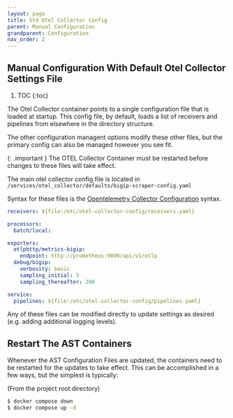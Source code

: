 ```yaml
---
layout: page
title: Std Otel Collector Config
parent: Manual Configuration
grandparent: Configuration
nav_order: 2
---
```


## Manual Configuration With Default Otel Collector Settings File

1. TOC
{:toc}

The Otel Collector container points to a single configuration file that is loaded at startup.
This config file, by default, loads a list of receivers and pipelines from elsewhere in the directory
structure.

The other configuration managent options modify these other files, but the primary config
can also be managed however you see fit.


{: .important }
The OTEL Collector Container must be restarted before changes to these files will take effect.

The main otel collector config file is located in `/services/otel_collector/defaults/bigip-scraper-config.yaml`

Syntax for these files is the [Opentelemetry Collector Configuration](https://opentelemetry.io/docs/collector/configuration/) syntax.

```yaml
receivers: ${file:/etc/otel-collector-config/receivers.yaml}

processors:
  batch/local:

exporters:
  otlphttp/metrics-bigip:
    endpoint: http://prometheus:9090/api/v1/otlp
  debug/bigip:
    verbosity: basic
    sampling_initial: 5
    sampling_thereafter: 200

service:
  pipelines: ${file:/etc/otel-collector-config/pipelines.yaml}

```

Any of these files can be modified directly to update settings as desired (e.g. adding additional
logging levels).

## Restart The AST Containers
Whenever the AST Configuration Files are updated, the containers need to be restarted for the updates
to take effect. This can be accomplished in a few ways, but the simplest is typically:

(From the project root directory)
```bash
$ docker compose down
$ docker compose up -d
```
